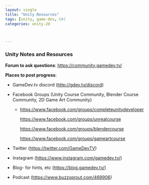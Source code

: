 ```yaml
---
layout: single
title: "Unity Resources"
tags: [unity, game-dev, C#]
categories: unity-2d



---
```


### Unity Notes and Resources

**Forum to ask questions**: https://community.gamedev.tv/

**Places to post progress**: 

- GameDev.tv discord (http://gdev.tv/discord)

- Facebook Groups (Unity Course Community, Blender Course Community, 2D Game Art Community)

  - https://www.facebook.com/groups/completeunitydeveloper

    https://www.facebook.com/groups/unrealcourse

    https://www.facebook.com/groups/blendercourse

    https://www.facebook.com/groups/gameartcourse

- Twitter (https://twitter.com/GameDevTV)

- Instagram (https://www.instagram.com/gamedev.tv/)

- Blog- for hints, etc (https://blog.gamedev.tv/)

- Podcast (https://www.buzzsprout.com/469906)

